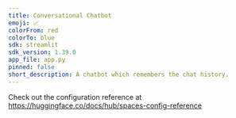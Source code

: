 ```yaml
---
title: Conversational Chatbot
emoji: 📈
colorFrom: red
colorTo: blue
sdk: streamlit
sdk_version: 1.39.0
app_file: app.py
pinned: false
short_description: A chatbot which remembers the chat history.
---
```


Check out the configuration reference at https://huggingface.co/docs/hub/spaces-config-reference
